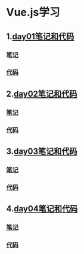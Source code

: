 # Vue.js学习

## 1.[day01笔记和代码](./day01)

### [笔记](./day01/笔记)

### [代码](./day01/代码)

## 2.[day02笔记和代码](./day02)

### [笔记](./day02/笔记)

### [代码](./day02/代码)

## 3.[day03笔记和代码](./day03)

### [笔记](./day03/笔记)

### [代码](./day03/代码)

## 4.[day04笔记和代码](./day04)

### [笔记](./day04/笔记)

### [代码](./day04/代码)





